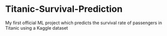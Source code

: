 # Titanic-Survival-Prediction
My first official ML project which predicts the survival rate of passengers in Titanic using a Kaggle dataset
